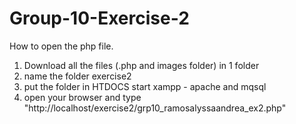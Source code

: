 # Group-10-Exercise-2
How to open the php file.
1. Download all the files (.php and images folder) in 1 folder
2. name the folder exercise2
3. put the folder in HTDOCS start xampp - apache and mqsql
4. open your browser and type "http://localhost/exercise2/grp10_ramosalyssaandrea_ex2.php"
